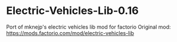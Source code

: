 # Electric-Vehicles-Lib-0.16
Port of mknejp's electric vehicles lib mod for factorio
Original mod: https://mods.factorio.com/mod/electric-vehicles-lib
